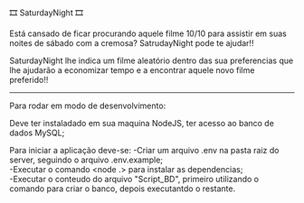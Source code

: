 🎞️ SaturdayNight 🎞️

Está cansado de ficar procurando aquele filme 10/10 para assistir em suas noites de sábado com a cremosa? SatrudayNight pode te ajudar!! 

SaturdayNight lhe indica um filme aleatório dentro das sua preferencias que lhe ajudarão a economizar tempo e a encontrar aquele novo filme preferido!!

-------------------------------------------------------------------------------------------------------------------------------------------------------------------

Para rodar em modo de desenvolvimento:

Deve ter instaladado em sua maquina NodeJS, ter acesso ao banco de dados MySQL;

Para iniciar a aplicação deve-se: 
-Criar um arquivo .env na pasta raiz do server, seguindo o arquivo .env.example;<br>
-Executar o comando <node .> para instalar as dependencias;<br>
-Executar o conteudo do arquivo "Script_BD", primeiro utilizando o comando para criar o banco, depois executantdo o restante.<br>


